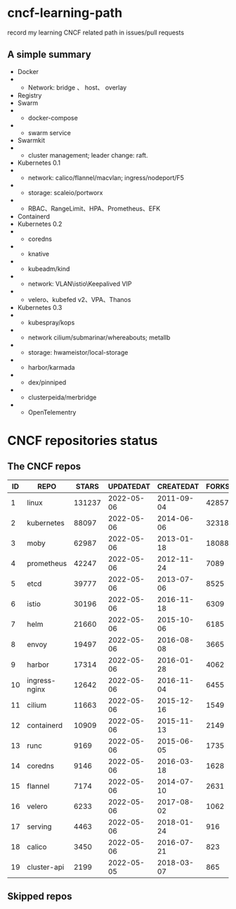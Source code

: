# cncf-learning-path
record my learning CNCF related path in issues/pull requests

## A simple summary
- Docker
- - Network: bridge 、 host、 overlay
- Registry
- Swarm
- - docker-compose
- - swarm service
- Swarmkit
- - cluster management; leader change: raft.
- Kubernetes 0.1
- - network: calico/flannel/macvlan; ingress/nodeport/F5
- - storage: scaleio/portworx
- - RBAC、RangeLimit、HPA、Prometheus、EFK
- Containerd
- Kubernetes 0.2
- - coredns
- - knative
- - kubeadm/kind
- - network: VLAN\istio\Keepalived VIP
- - velero、kubefed v2、VPA、Thanos
- Kubernetes 0.3
- - kubespray/kops
- - network cilium/submarinar/whereabouts; metallb
- - storage: hwameistor/local-storage
- - harbor/karmada
- - dex/pinniped
- - clusterpeida/merbridge
- - OpenTelementry

# CNCF repositories status
<!--START_SECTION:github_repos-->
## The CNCF repos
| ID |     REPO      | STARS  | UPDATEDAT  | CREATEDAT  | FORKSCOUNT |
|----|---------------|--------|------------|------------|------------|
|  1 | linux         | 131237 | 2022-05-06 | 2011-09-04 |      42857 |
|  2 | kubernetes    |  88097 | 2022-05-06 | 2014-06-06 |      32318 |
|  3 | moby          |  62987 | 2022-05-06 | 2013-01-18 |      18088 |
|  4 | prometheus    |  42247 | 2022-05-06 | 2012-11-24 |       7089 |
|  5 | etcd          |  39777 | 2022-05-06 | 2013-07-06 |       8525 |
|  6 | istio         |  30196 | 2022-05-06 | 2016-11-18 |       6309 |
|  7 | helm          |  21660 | 2022-05-06 | 2015-10-06 |       6185 |
|  8 | envoy         |  19497 | 2022-05-06 | 2016-08-08 |       3665 |
|  9 | harbor        |  17314 | 2022-05-06 | 2016-01-28 |       4062 |
| 10 | ingress-nginx |  12642 | 2022-05-06 | 2016-11-04 |       6455 |
| 11 | cilium        |  11663 | 2022-05-06 | 2015-12-16 |       1549 |
| 12 | containerd    |  10909 | 2022-05-06 | 2015-11-13 |       2149 |
| 13 | runc          |   9169 | 2022-05-06 | 2015-06-05 |       1735 |
| 14 | coredns       |   9146 | 2022-05-06 | 2016-03-18 |       1628 |
| 15 | flannel       |   7174 | 2022-05-06 | 2014-07-10 |       2631 |
| 16 | velero        |   6233 | 2022-05-06 | 2017-08-02 |       1062 |
| 17 | serving       |   4463 | 2022-05-06 | 2018-01-24 |        916 |
| 18 | calico        |   3450 | 2022-05-06 | 2016-07-21 |        823 |
| 19 | cluster-api   |   2199 | 2022-05-05 | 2018-03-07 |        865 |



## Skipped repos
<!--END_SECTION:github_repos-->
